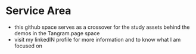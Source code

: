 # Service Area
* this github space serves as a crossover for the study assets behind the demos in the Tangram.page space
* visit my linkedIN profile for more information and to know what I am focused on
